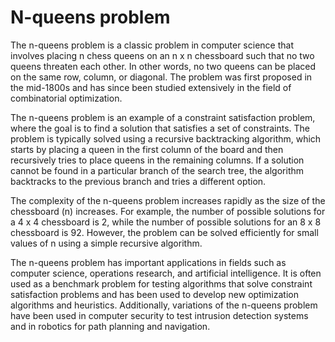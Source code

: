 # N-queens problem

The n-queens problem is a classic problem in computer science that involves placing n chess queens on an n x n chessboard such that no two queens threaten each other. In other words, no two queens can be placed on the same row, column, or diagonal. The problem was first proposed in the mid-1800s and has since been studied extensively in the field of combinatorial optimization.

The n-queens problem is an example of a constraint satisfaction problem, where the goal is to find a solution that satisfies a set of constraints. The problem is typically solved using a recursive backtracking algorithm, which starts by placing a queen in the first column of the board and then recursively tries to place queens in the remaining columns. If a solution cannot be found in a particular branch of the search tree, the algorithm backtracks to the previous branch and tries a different option.

The complexity of the n-queens problem increases rapidly as the size of the chessboard (n) increases. For example, the number of possible solutions for a 4 x 4 chessboard is 2, while the number of possible solutions for an 8 x 8 chessboard is 92. However, the problem can be solved efficiently for small values of n using a simple recursive algorithm.

The n-queens problem has important applications in fields such as computer science, operations research, and artificial intelligence. It is often used as a benchmark problem for testing algorithms that solve constraint satisfaction problems and has been used to develop new optimization algorithms and heuristics. Additionally, variations of the n-queens problem have been used in computer security to test intrusion detection systems and in robotics for path planning and navigation.
